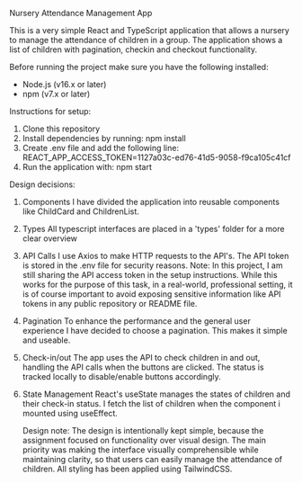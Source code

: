 Nursery Attendance Management App

This is a very simple React and TypeScript application that allows a nursery to manage the attendance of children in a group. The application shows a list of children with pagination, checkin and checkout functionality.

Before running the project make sure you have the following installed:

- Node.js (v16.x or later)
- npm (v7.x or later)

Instructions for setup:

1. Clone this repository
2. Install dependencies by running: npm install
3. Create .env file and add the following line: REACT_APP_ACCESS_TOKEN=1127a03c-ed76-41d5-9058-f9ca105c41cf
4. Run the application with: npm start

Design decisions:

1. Components
   I have divided the application into reusable components like ChildCard and ChildrenList.
2. Types
   All typescript interfaces are placed in a 'types' folder for a more clear overview
3. API Calls
   I use Axios to make HTTP requests to the API's. The API token is stored in the .env file for security reasons. Note: In this project, I am still sharing the API access token in the setup instructions. While this works for the purpose of this task, in a real-world, professional setting, it is of course important to avoid exposing sensitive information like API tokens in any public repository or README file.
4. Pagination
   To enhance the performance and the general user experience I have decided to choose a pagination. This makes it simple and useable.
5. Check-in/out
   The app uses the API to check children in and out, handling the API calls when the buttons are clicked.
   The status is tracked locally to disable/enable buttons accordingly.
6. State Management
   React's useState manages the states of children and their check-in status. I fetch the list of children when the component i mounted using useEffect.

   Design note: The design is intentionally kept simple, because the assignment focused on functionality over visual design. The main priority was making the interface visually comprehensible while maintaining clarity, so that users can easily manage the attendance of children. All styling has been applied using TailwindCSS.
